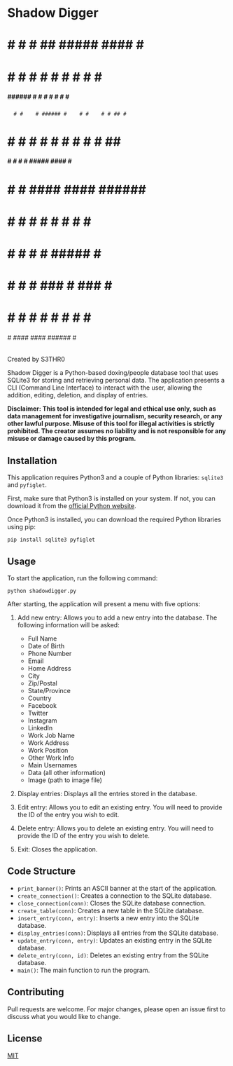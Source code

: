 # Shadow Digger

 #####                                     
#     # #    #   ##   #####   ####  #    # 
#       #    #  #  #  #    # #    # #    # 
 #####  ###### #    # #    # #    # #    # 
      # #    # ###### #    # #    # # ## # 
#     # #    # #    # #    # #    # ##  ## 
 #####  #    # #    # #####   ####  #    # 
                                           
######                                
#     # #  ####   ####  ###### #####  
#     # # #    # #    # #      #    # 
#     # # #      #      #####  #    # 
#     # # #  ### #  ### #      #####  
#     # # #    # #    # #      #   #  
######  #  ####   ####  ###### #    # 
                                      
Created by S3THR0

Shadow Digger is a Python-based doxing/people database tool that uses SQLite3 for storing and retrieving personal data. The application presents a CLI (Command Line Interface) to interact with the user, allowing the addition, editing, deletion, and display of entries.

**Disclaimer: This tool is intended for legal and ethical use only, such as data management for investigative journalism, security research, or any other lawful purpose. Misuse of this tool for illegal activities is strictly prohibited. The creator assumes no liability and is not responsible for any misuse or damage caused by this program.**

## Installation

This application requires Python3 and a couple of Python libraries: `sqlite3` and `pyfiglet`.

First, make sure that Python3 is installed on your system. If not, you can download it from the [official Python website](https://www.python.org/).

Once Python3 is installed, you can download the required Python libraries using pip:

```
pip install sqlite3 pyfiglet
```

## Usage

To start the application, run the following command:

```
python shadowdigger.py
```

After starting, the application will present a menu with five options:

1. Add new entry: Allows you to add a new entry into the database. The following information will be asked:
    - Full Name
    - Date of Birth
    - Phone Number
    - Email
    - Home Address
    - City
    - Zip/Postal
    - State/Province
    - Country
    - Facebook
    - Twitter
    - Instagram
    - LinkedIn
    - Work Job Name
    - Work Address
    - Work Position
    - Other Work Info
    - Main Usernames
    - Data (all other information)
    - Image (path to image file)
   
2. Display entries: Displays all the entries stored in the database.

3. Edit entry: Allows you to edit an existing entry. You will need to provide the ID of the entry you wish to edit.

4. Delete entry: Allows you to delete an existing entry. You will need to provide the ID of the entry you wish to delete.

5. Exit: Closes the application.

## Code Structure

- `print_banner()`: Prints an ASCII banner at the start of the application.
- `create_connection()`: Creates a connection to the SQLite database.
- `close_connection(conn)`: Closes the SQLite database connection.
- `create_table(conn)`: Creates a new table in the SQLite database.
- `insert_entry(conn, entry)`: Inserts a new entry into the SQLite database.
- `display_entries(conn)`: Displays all entries from the SQLite database.
- `update_entry(conn, entry)`: Updates an existing entry in the SQLite database.
- `delete_entry(conn, id)`: Deletes an existing entry from the SQLite database.
- `main()`: The main function to run the program.

## Contributing

Pull requests are welcome. For major changes, please open an issue first to discuss what you would like to change.

## License

[MIT](https://choosealicense.com/licenses/mit/)